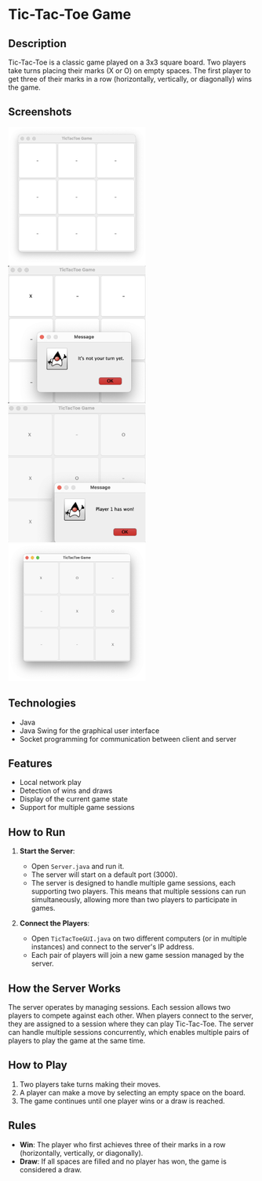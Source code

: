 # Tic-Tac-Toe Game

## Description

Tic-Tac-Toe is a classic game played on a 3x3 square board. Two players take turns placing their marks (X or O) on empty spaces. The first player to get three of their marks in a row (horizontally, vertically, or diagonally) wins the game.

## Screenshots

<img src="screenshots/startOfGame.png" alt="" width="280"/>
<img src="screenshots/notYourTurn.png" alt="" width="280"/>
<img src="screenshots/playerWon.png" alt="" width="280"/>
<img src="screenshots/disabledWhenGameOver.png" alt="" width="280"/>

## Technologies

- Java
- Java Swing for the graphical user interface
- Socket programming for communication between client and server

## Features

- Local network play
- Detection of wins and draws
- Display of the current game state
- Support for multiple game sessions

## How to Run

1. **Start the Server**:

   - Open `Server.java` and run it.
   - The server will start on a default port (3000).
   - The server is designed to handle multiple game sessions, each supporting two players. This means that multiple sessions can run simultaneously, allowing more than two players to participate in games.

2. **Connect the Players**:
   - Open `TicTacToeGUI.java` on two different computers (or in multiple instances) and connect to the server's IP address.
   - Each pair of players will join a new game session managed by the server.

## How the Server Works

The server operates by managing sessions. Each session allows two players to compete against each other. When players connect to the server, they are assigned to a session where they can play Tic-Tac-Toe. The server can handle multiple sessions concurrently, which enables multiple pairs of players to play the game at the same time.

## How to Play

1. Two players take turns making their moves.
2. A player can make a move by selecting an empty space on the board.
3. The game continues until one player wins or a draw is reached.

## Rules

- **Win**: The player who first achieves three of their marks in a row (horizontally, vertically, or diagonally).
- **Draw**: If all spaces are filled and no player has won, the game is considered a draw.
